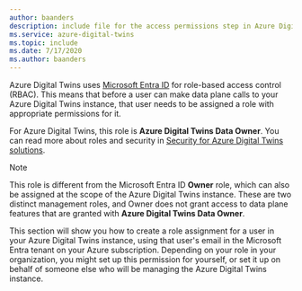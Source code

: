 ```yaml
---
author: baanders
description: include file for the access permissions step in Azure Digital Twins setup
ms.service: azure-digital-twins
ms.topic: include
ms.date: 7/17/2020
ms.author: baanders
---
```


Azure Digital Twins uses [Microsoft Entra ID](../articles/active-directory/fundamentals/active-directory-whatis.md) for role-based access control (RBAC). This means that before a user can make data plane calls to your Azure Digital Twins instance, that user needs to be assigned a role with appropriate permissions for it.

For Azure Digital Twins, this role is **Azure Digital Twins Data Owner**. You can read more about roles and security in [Security for Azure Digital Twins solutions](../articles/digital-twins/concepts-security.md).

> [!NOTE]
> This role is different from the Microsoft Entra ID **Owner** role, which can also be assigned at the scope of the Azure Digital Twins instance. These are two distinct management roles, and Owner does not grant access to data plane features that are granted with **Azure Digital Twins Data Owner**.

This section will show you how to create a role assignment for a user in your Azure Digital Twins instance, using that user's email in the Microsoft Entra tenant on your Azure subscription. Depending on your role in your organization, you might set up this permission for yourself, or set it up on behalf of someone else who will be managing the Azure Digital Twins instance.
